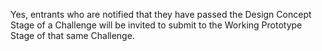 Yes, entrants who are notified that they have passed the Design Concept Stage of a Challenge will be invited to submit to the Working Prototype Stage of that same Challenge.

